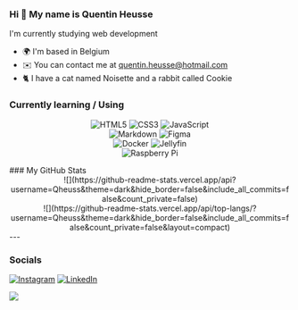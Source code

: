 ### Hi 👋 My name is Quentin Heusse

I'm currently studying web development

*   🌍  I'm based in Belgium
*   ✉️  You can contact me at [quentin.heusse@hotmail.com](mailto:quentin.heusse@hotmail.com)
*   🐈  I have a cat named Noisette and a rabbit called Cookie

### Currently learning / Using
<div align="center">
  
![HTML5](https://img.shields.io/badge/html5-%23E34F26.svg?style=flat&logo=html5&logoColor=white) ![CSS3](https://img.shields.io/badge/css3-%231572B6.svg?style=flat&logo=css3&logoColor=white) ![JavaScript](https://img.shields.io/badge/javascript-%23323330.svg?style=flat&logo=javascript&logoColor=%23F7DF1E) </br>
![Markdown](https://img.shields.io/badge/markdown-%23000000.svg?style=flat&logo=markdown&logoColor=white) ![Figma](https://img.shields.io/badge/figma-%23F24E1E.svg?style=flat&logo=figma&logoColor=white) </br>
![Docker](https://img.shields.io/badge/docker-%230db7ed.svg?style=flat&logo=docker&logoColor=white) ![Jellyfin](https://img.shields.io/badge/jellyfin-%23000B25.svg?style=flat&logo=Jellyfin&logoColor=00A4DC) </br>
![Raspberry Pi](https://img.shields.io/badge/-RaspberryPi-C51A4A?style=flat&logo=Raspberry-Pi)
</div>
### My GitHub Stats
<div align="center">
![](https://github-readme-stats.vercel.app/api?username=Qheuss&theme=dark&hide_border=false&include_all_commits=false&count_private=false) </br>
![](https://github-readme-stats.vercel.app/api/top-langs/?username=Qheuss&theme=dark&hide_border=false&include_all_commits=false&count_private=false&layout=compact)
</div>
---

### Socials

[![Instagram](https://img.shields.io/badge/Instagram-%23E4405F.svg?logo=Instagram&logoColor=white)](https://instagram.com/quentin_heusse) [![LinkedIn](https://img.shields.io/badge/LinkedIn-%230077B5.svg?logo=linkedin&logoColor=white)](https://linkedin.com/in/quentin-heusse) 

![](https://komarev.com/ghpvc/?username=Qheuss&color=34eb4f)
</div>

